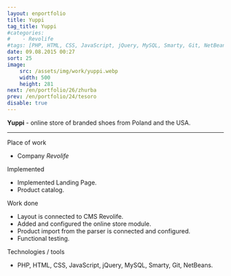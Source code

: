 ```yaml
---
layout: enportfolio
title: Yuppi
tag_title: Yuppi
#categories:
#    - Revolife
#tags: [PHP, HTML, CSS, JavaScript, jQuery, MySQL, Smarty, Git, NetBeans]
date: 09.08.2015 00:27
sort: 25
image: 
    src: /assets/img/work/yuppi.webp 
    width: 500
    height: 281
next: /en/portfolio/26/zhurba
prev: /en/portfolio/24/tesoro
disable: true
---
```


**Yuppi** - online store of branded shoes from Poland and the USA.

---

Place of work

* Company _Revolife_

Implemented

* Implemented Landing Page.
* Product catalog.

Work done

* Layout is connected to CMS Revolife.
* Added and configured the online store module.
* Product import from the parser is connected and configured.
* Functional testing.

Technologies / tools

* PHP, HTML, CSS, JavaScript, jQuery, MySQL, Smarty, Git, NetBeans.

